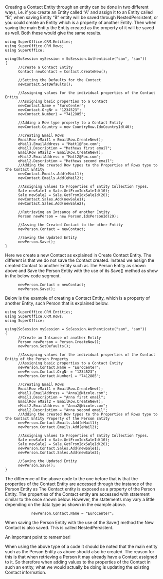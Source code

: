 <properties date="2016-05-10"
SortOrder="11"
/>

Creating a Contact Entity through an entity can be done in two different ways, i.e. if you create an Entity called “A” and assign it to an Entity called “B”, when saving Entity “B” entity will be saved through NestedPersistent, or you could create an Entity which is a property of another Entity. Then when saving the main Entity the Entity created as the property of it will be saved as well. Both these would give the same results.

```
using SuperOffice.CRM.Entities;
using SuperOffice.CRM.Rows;
using SuperOffice;
 
using(SoSession mySession = SoSession.Authenticate("sam", "sam"))
{    
      //Create a Contact Entity
      Contact newContact = Contact.CreateNew();
                                     
      //Setting the Defaults for the Contact
      newContact.SetDefaults();
 
      //Assigning values for the individual properties of the Contact Entity
      //Assigning basic properties to a Contact
      newContact.Name = "EuroCenter";
      newContact.OrgNr = "1234523";
      newContact.Number1 = "7412885";
 
      //Adding a Row type property to a Contact Entity
      newContact.Country = new CountryRow.IdxCountryId(40);
 
      //Creating Email Rows
      EmailRow eMail1 = EmailRow.CreateNew();
      eMail1.EmailAddress = "Matt1@Fox.com";
      eMail1.Description = "Mathews first email";
      EmailRow eMail2 = EmailRow.CreateNew();
      eMail2.EmailAddress = "Matt2@Fox.com";
      eMail2.Description = "Mathews second email";
      //Adding the created Row types to the Properties of Rows type to the Contact Entity
      newContact.Emails.Add(eMail1);
      newContact.Emails.Add(eMail2);
                 
      //Assigning values to Properties of Entity Collection Types.
      Sale newSale1 = Sale.GetFromIdxSaleId(10);
      Sale newSale2 = Sale.GetFromIdxSaleId(20);
      newContact.Sales.Add(newSale1);
      newContact.Sales.Add(newSale2);
 
      //Retrieving an Intsance of another Entity
      Person newPerson = new Person.IdxPersonId(20);
 
      //Assing the Created Contact to the other Entity
      newPerson.Contact = newContact;
 
      //Saving the Updated Entity
      newPerson.Save();
}
```

 

Here we create a new Contact as explained in Create Contact Entity. The different is that we do not save the Contact created. Instead we assign the created Contact to another Entity such as The Person Entity as shown above and Save the Person Entity with the use of its Save() method as show in the below code segment.

```
      newPerson.Contact = newContact;         
      newPerson.Save();
```

 

Below is the example of creating a Contact Entity, which is a property of another Entity, such Person that is explained below.

```
using SuperOffice.CRM.Entities;
using SuperOffice.CRM.Rows;
using SuperOffice;
 
using(SoSession mySession = SoSession.Authenticate("sam", "sam"))
{
      //Create an Intsance of another Entity
      Person newPerson = Person.CreateNew();
      newPerson.SetDefaults();
                   
      //Assigning values for the individual properties of the Contact Entity of the Person Property
      //Assigning basic properties to a Contact Entity
      newPerson.Contact.Name = "EuroCenter";
      newPerson.Contact.OrgNr = "1234523";
      newPerson.Contact.Number1 = "7412885";
 
      //Creating Email Rows
      EmailRow eMail1 = EmailRow.CreateNew();
      eMail1.EmailAddress = "Anna1@Nicole.com";
      eMail1.Description = "Anna first email";
      EmailRow eMail2 = EmailRow.CreateNew();
      eMail2.EmailAddress = "Anna2@Nicole.com";
      eMail2.Description = "Anna second email";
      //Adding the created Row types to the Properties of Rows type to the Contact Entity Property of the Person Entity
      newPerson.Contact.Emails.Add(eMail1);
      newPerson.Contact.Emails.Add(eMail2);
 
      //Assigning values to Properties of Entity Collection Types.
      Sale newSale1 = Sale.GetFromIdxSaleId(10);
      Sale newSale2 = Sale.GetFromIdxSaleId(20);
      newPerson.Contact.Sales.Add(newSale1);
      newPerson.Contact.Sales.Add(newSale2);
 
      //Saving the Updated Entity
      newPerson.Save();
}
```

 

The difference of the above code to the one before that is that the properties of the Contact Entity are accessed through the instance of the Person Entity as The Contact entity is exposed as a property of the Person Entity. The properties of the Contact entity are accessed with statement similar to the once shown below. However, the statements may vary a little depending on the data type as shown in the example above.

```
            newPerson.Contact.Name = "EuroCenter";
```

 

When saving the Person Entity with the use of the Save() method the New Contact is also saved. This is called NestedPersistent.

An important point to remember!

When using the above type of a code it should be noted that the main entity such as the Person Entity as above should also be created. The reason for this is that when retrieving a Person it may already have a Contact assigned to it. So therefore when adding values to the properties of the Contact in such an entity, what we would actually be doing is updating the existing Contact information.
